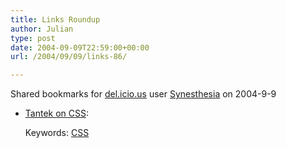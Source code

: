 ```yaml
---
title: Links Roundup
author: Julian
type: post
date: 2004-09-09T22:59:00+00:00
url: /2004/09/09/links-86/

---
```

Shared bookmarks for [del.icio.us][1] user  [Synesthesia][2] on 2004-9-9

  * [Tantek on CSS][3]:
   
    Keywords: [CSS][4]

 [1]: https://del.icio.us/
 [2]: https://del.icio.us/synesthesia
 [3]: https://tantek.com/log/2004/09.html "https://tantek.com/log/2004/09.html"
 [4]: https://del.icio.us/synesthesia/CSS